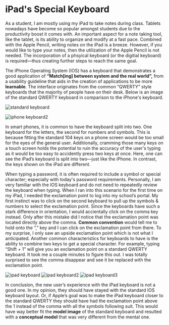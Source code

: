 # iPad's Special Keyboard

As a student, I am mostly using my iPad to take notes during class. Tablets nowadays have become so popular amongst students due to the productivity boost it comes with. An important aspect for a note taking tool, like the tablet, is its ability to organize and modify at a fast pace. Combined with the Apple Pencil, writing notes on the iPad is a breeze. However, if you would like to type your notes, then the utilization of the Apple Pencil is not needed. The incorporation of a phsyical keyboard (or the digitial keyboard) is required—thus creating further steps to reach the same goal.  

The iPhone Operating System (IOS) has a keyboard that demonstrates a good application of **“Match[ing] between system and the real world”,** from a usability guideline that aids in the creation of applications to be more **learnable**. The interface originates from the common “QWERTY” style keyboards that the majority of people have on their desk. Below is an image of the standard QWERTY keyboard in comparison to the iPhone's keyboard.  

![standard keyboard](/ux-portfolio-laile823/assets/qwerty.jpeg)

![iphone keyboard2](/ux-portfolio-laile823/assets/iphonekeyboard.jpeg)


In smart phones, it is common to have the keyboard split into two. One keyboard for the letters, the second for numbers and symbols. This is because fitting the standard 104 keys on a phone screen would be too small for the eyes of the general user. Additionally, cramming those many keys on a touch screen holds the potential to ruin the accuracy of the user's typing as it would be too easy to accidently press two keys at once.  Here, one can see the iPad’s keyboard is split into two—just like the iPhone. In contrast, the keys shown on the iPad are different.

When typing a password, it is often required to include a symbol or special character; especially with today's password requirements. Personally, I am very familiar with the IOS keyboard and do not need to repeatedly review the keyboard when typing. When I ran into this scenario for the first time on my iPad, I needed the exclamation point to log into my school’s portal. My first instinct was to click on the second keyboard to pull up the symbols & numbers to select the exclamation point. Since the keyboards have such a stark difference in orientation, I would accientally click on the comma key instead. Only after this mistake did I notice that the exclamation point was located directly above the comma. **Common convention** would tell me to hold onto the “,” key and I can click on the exclamation point from there. To my surprise, I only saw an upside exclamation point which is not what I anticipated. Another common characteristics for keyboards to have is the ability to combine two keys to get a special character. For example, typing “Shift + 1” will give you an exclamation point on a standard QWERTY keyboard. It took me a couple minutes to figure this out. I was totally surprised to see the comma disappear and see it be replaced with the exclamation point.

![ipad keyboard](/ux-portfolio-laile823/assets/IMG_0188.jpeg)
![ipad keyboard2](/ux-portfolio-laile823/assets/IMG_0189.jpeg)
![ipad keyboard3](/ux-portfolio-laile823/assets/IMG_0190.jpeg)

In conclusion, the new user’s experience with the iPad keyboard is not a good one. In my opinion, they should have stayed with the standard IOS keyboard layout. Or, if Apple’s goal was to make the iPad keyboard closer to the standard QWERTY they should have had the exclamation point above the 1 instead of the comma with all the symbols following suit. This would have way better fit the **model image** of the standard keyboard and resulted with a **conceptual model** that was very different from the mental one.









